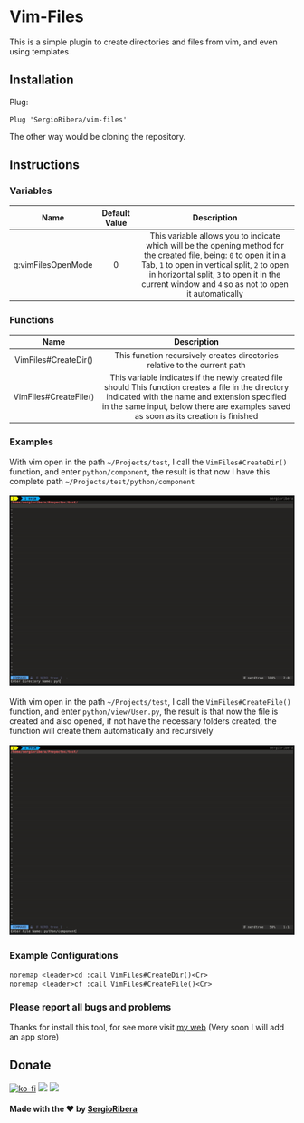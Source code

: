# Vim-Files
This is a simple plugin to create directories and files from vim, and even using templates
## Installation
Plug:
``` Vim
Plug 'SergioRibera/vim-files'
```
The other way would be cloning the repository.
## Instructions
### Variables
|        Name        | Default Value |                                                                                                                                  Description                                                                                                                                 |
|:------------------:|:-------------:|:----------------------------------------------------------------------------------------------------------------------------------------------------------------------------------------------------------------------------------------------------------------------------:|
| g:vimFilesOpenMode |       0       | This variable allows you to indicate which will be the opening method for the created file, being: `0` to open it in a Tab, `1` to open in vertical split, `2` to open in horizontal split, `3`  to open it in the current window and `4` so as not to open it automatically |
### Functions
|          Name         |                                                                                                                  Description                                                                                                                 |
|:---------------------:|:--------------------------------------------------------------------------------------------------------------------------------------------------------------------------------------------------------------------------------------------:|
|  VimFiles#CreateDir() |                                                                                  This function recursively creates directories relative to the current path                                                                                  |
| VimFiles#CreateFile() | This variable indicates if the newly created file should This function creates a file in the directory indicated with the name and extension specified in the same input, below there are examples saved as soon as its creation is finished |

### Examples
With vim open in the path `~/Projects/test`, I call the `VimFiles#CreateDir()` function, and enter `python/component`, the result is that now I have this complete path `~/Projects/test/python/component`
<br/><br/>
![Graphical Explication Directory Create](https://raw.githubusercontent.com/SergioRibera/vim-files/main/doc/dir.gif)
<br/><br/>
With vim open in the path `~/Projects/test`, I call the `VimFiles#CreateFile()` function, and enter `python/view/User.py`, the result is that now the file is created and also opened, if not have the necessary folders created, the function will create them automatically and recursively
<br/><br/>
![Graphical Explication File Create](https://raw.githubusercontent.com/SergioRibera/vim-files/main/doc/file.gif)
### Example Configurations
``` Vim
noremap <leader>cd :call VimFiles#CreateDir()<Cr>
noremap <leader>cf :call VimFiles#CreateFile()<Cr>
```
### **Please report all bugs and problems**
Thanks for install this tool, for see more visit [my web](https://sergioribera.com) (Very soon I will add an app store)
## Donate
[![ko-fi](https://www.ko-fi.com/img/githubbutton_sm.svg)](https://ko-fi.com/Q5Q321D62)
[![](https://c5.patreon.com/external/logo/become_a_patron_button.png)](https://www.patreon.com/SergioRibera)
[![](https://www.paypalobjects.com/en_US/i/btn/btn_donateCC_LG.gif)](https://paypal.me/SergioRibera)

#### Made with the ❤️ by [SergioRibera](https://sergioribera.com)
